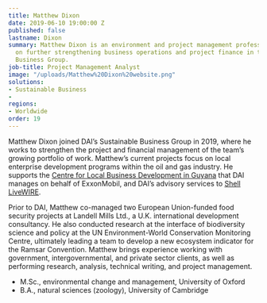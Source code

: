 ```yaml
---
title: Matthew Dixon
date: 2019-06-10 19:00:00 Z
published: false
lastname: Dixon
summary: Matthew Dixon is an environment and project management professional focused
  on further strengthening business operations and project finance in the Sustainable
  Business Group.
job-title: Project Management Analyst
image: "/uploads/Matthew%20Dixon%20website.png"
solutions:
- Sustainable Business
- 
regions:
- Worldwide
order: 19
---
```


Matthew Dixon joined DAI’s Sustainable Business Group in 2019, where he works to strengthen the project and financial management of the team’s growing portfolio of work. Matthew’s current projects focus on local enterprise development programs within the oil and gas industry. He supports the [Centre for Local Business Development in Guyana](https://www.dai.com/our-work/projects/guyana-centre-for-local-business-development) that DAI manages on behalf of ExxonMobil, and DAI’s advisory services to [Shell LiveWIRE](https://www.dai.com/our-work/projects/worldwide-shell-livewire-global-consultancy).

Prior to DAI, Matthew co-managed two European Union-funded food security projects at Landell Mills Ltd., a U.K. international development consultancy. He also conducted research at the interface of biodiversity science and policy at the UN Environment-World Conservation Monitoring Centre, ultimately leading a team to develop a new ecosystem indicator for the Ramsar Convention. Matthew brings experience working with government, intergovernmental, and private sector clients, as well as performing research, analysis, technical writing, and project management.

* M.Sc., environmental change and management, University of Oxford
* B.A., natural sciences (zoology), University of Cambridge